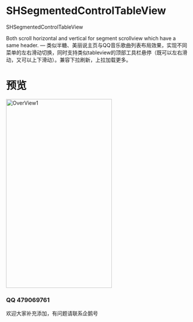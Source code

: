 # SHSegmentedControlTableView

SHSegmentedControlTableView

Both scroll horizontal and vertical for segment scrollview which have a same header. — 类似半糖、美丽说主页与QQ音乐歌曲列表布局效果，实现不同菜单的左右滑动切换，同时支持类似tableview的顶部工具栏悬停（既可以左右滑动，又可以上下滑动）。兼容下拉刷新，上拉加载更多。 

# 预览
<img src="https://github.com/Roylee-ML/SwipeTableView/blob/master/ScreenShots/screenshot1.gif" width = "290" height = "517" alt="OverView1" align=center />







### QQ 479069761

欢迎大家补充添加，有问题请联系企鹅号
